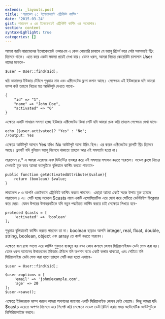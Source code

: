 ```yaml
---
extends: _layouts.post
title: 'লারাভেল ৫: ইলোকোয়েন্ট এট্রিবিউট কাস্টিং'
date: '2015-03-24'
gist: লারাভেল ৫ এর ইলোকোয়েন্ট এট্রিবিউট কাস্টিং এর অদ্যোপান্ত।
section: content
syntaxHighlight: true
categories: []
---
```


আমরা জানি লারাভেলের ইলোকোয়েন্ট ওআরএম এ কোন কোয়েরি চালালে যে ভ্যালু রিটার্ন করে সেটা সবসময়ই স্ট্রিং হিসেবে থাকে। এতে করে একটা সমস্যা প্রায়ই দেখা যায়। যেমন ধরুন, আমরা নিচের কোয়েরিটা চালালাম User নামের মডেলে-

```
$user = User::find($id);
```

ধরি আমাদের ইউজার টেবিলে শুধুমাত্র নাম এবং এক্টিভেটেড ফ্লাগ কলাম আছে। সেক্ষেত্রে এই ইউজারকে যদি আমরা ডাম্প করি তাহলে নিচের মত আউটপুট দেখতে পাবো-

```
{
    "id" => "1",
    "name" => "John Doe",
    "activated" => "0"
}
```

এক্ষেত্রে একটি সাধারন সমস্যা হচ্ছে ইউজার এক্টিভেটেড কিনা সেটি যদি আমরা চেক করি তাহলে সেক্ষেত্রে দেখা যাবে-

```
echo ($user.activated)? "Yes" : "No";
//output: Yes
```

এক্ষেত্রে আউটপুট আসবে Yes যদিও No আউটপুট আসা উচিৎ ছিল। এর কারন এক্টিভেটেড ফ্লাগটি স্ট্রিং হিসেবে আছে। ফ্লাগটি যদি বুলিয়ান ভ্যালু হিসেবে থাকতো তাহলে আর এই সমস্যাটা হতো না।

লারাভেল ৪.* এ আমরা এক্সেসর এবং মিউটেটর ব্যবহার করে এই সমস্যার সমাধান করতে পারতাম। মডেল ক্লাসে নিচের মেথডটি যুক্ত করে আমরা ভ্যালুটিকে বুলিয়ানে কাস্টিং করতে পারতাম-

```
public function getActivatedAttribute($value){
    return (boolean) $value;
}
```

লারাভেল ৫ এ আপনি একইভাবে এট্রিবিউট কাস্টিং করতে পারবেন। এছাড়া আরো একটি সহজ উপায় যুক্ত হয়েছে লারাভেল ৫ এ। সেটি হচ্ছে মডেলে $casts নামে একটি এসোসিয়েটিভ এরে যোগ করে সেটিতে ডেটাটাইপ ডিক্লেয়ার করে দেয়া। যেমন উপরের উদাহরনটিকে যদি নতুন পদ্ধতিতে কাস্টিং করতে চাই সেক্ষেত্রে লিখতে হবে-

```
proteced $casts = [
    'activated' => 'boolean'
];
```

শুধুমাত্র বুলিয়ানেই কাস্টিং করতে পারবেন তা না। boolean ছাড়াও আপনি integer, real, float, double, string, boolean, object এবং array তে কাস্ট করতে পারবেন।

এক্ষেত্রে বলে রাখা ভালো এরে কাস্টিং শুধুমাত্র ব্যবহৃত হয় যখন কোন কলামে জেসন সিরিয়ালাইজড ডেটা সেভ করা হয়। যেমন ধরুন আমাদের উদাহরনের ইউজার টেবিলে যদি অপশন নামে একটি কলাম থাকতো, এবং সেটিতে যদি সিরিয়ালাইজ ডেটা সেভ করা হতো তাহলে সেটি করা হতো এভাবে-

```
$user = User::find($id);

$user->options = [
    'email' => 'john@example.com',
    'age' => 20
];
$user->save();
```

এক্ষেত্রে ইউজারকে ডাম্প করলে আমরা অপশনের জায়গায় একটি সিরিয়ালাইড জেসন ডেটা পেতাম। কিন্তু আমরা যদি $casts এরেতে অপশন হিসেবে এরে সিলেক্ট করি সেক্ষেত্রে মডেল ডেটা রিটার্ন করার সময় অটোমেটিক আউটপুটকে ডিসিরিয়ালাইজ করবে।
